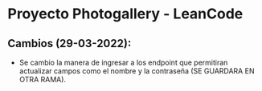 # Proyecto Photogallery - LeanCode

## Cambios (29-03-2022):
- Se cambio la manera de ingresar a los endpoint que permitiran actualizar campos como el nombre y la contraseña (SE GUARDARA EN OTRA RAMA).